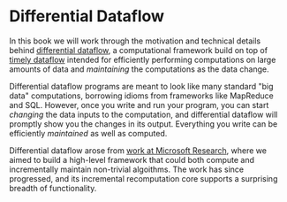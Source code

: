 # Differential Dataflow

In this book we will work through the motivation and technical details behind [differential dataflow](https://github.com/frankmcsherry/differential-dataflow), a computational framework build on top of [timely dataflow](https://github.com/frankmcsherry/timely-dataflow) intended for efficiently performing computations on large amounts of data and *maintaining* the computations as the data change.

Differential dataflow programs are meant to look like many standard "big data" computations, borrowing idioms from frameworks like MapReduce and SQL. However, once you write and run your program, you can start *changing* the data inputs to the computation, and differential dataflow will promptly show you the changes in its output. Everything you write can be efficiently *maintained* as well as computed.

Differential dataflow arose from [work at Microsoft Research](https://www.microsoft.com/en-us/research/wp-content/uploads/2013/11/naiad_sosp2013.pdf), where we aimed to build a high-level framework that could both compute and incrementally maintain non-trivial algoithms. The work has since progressed, and its incremental recomputation core supports a surprising breadth of functionality.

